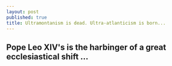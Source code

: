 ```yaml
---
layout: post
published: true
title: Ultramontanism is dead. Ultra-atlanticism is born...
---
```

## Pope Leo XIV's is the harbinger of a great ecclesiastical shift ...


